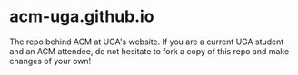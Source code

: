 # acm-uga.github.io
The repo behind ACM at UGA's website. If you are a current UGA student and an ACM attendee, do not hesitate to fork a copy of this repo and make changes of your own!
